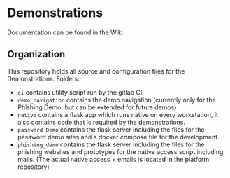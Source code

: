 # Demonstrations

Documentation can be found in the Wiki.

## Organization

This repository holds all source and configuration files for the Demonstrations.
Folders:

- `ci` contains utility script run by the gitlab CI
- `demo_navigation` contains the demo navigation (currently only for the Phishing Demo, but can be extended for future demos)
- `native` contains a flask app which runs native on every workstation, it also contains code that is required by the demonstrations.
- `password Demo` contains the flask server including the files for the password demo sites and a docker compose file for the development.
- `phishing_demo` contains the flask server including the files for the phishing websites and prototypes for the native access script including mails. (The actual native access + emails is located in the platform repository)
